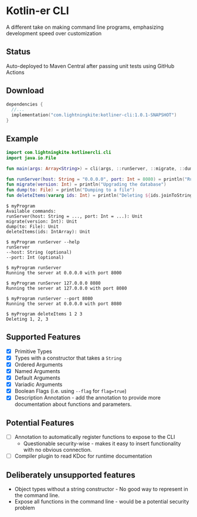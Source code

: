 # Kotlin-er CLI

A different take on making command line programs, emphasizing development speed over customization

## Status

Auto-deployed to Maven Central after passing unit tests using GitHub Actions

## Download

```kotlin
dependencies {
  //...
  implementation("com.lightningkite:kotliner-cli:1.0.1-SNAPSHOT")
}
```

## Example

```kotlin
import com.lightningkite.kotlinercli.cli
import java.io.File

fun main(args: Array<String>) = cli(args, ::runServer, ::migrate, ::dump, ::deleteItems)

fun runServer(host: String = "0.0.0.0", port: Int = 8080) = println("Running the server at $host on port $port")
fun migrate(version: Int) = println("Upgrading the database")
fun dump(to: File) = println("Dumping to a file")
fun deleteItems(vararg ids: Int) = println("Deleting ${ids.joinToString()}")
```

```
$ myProgram
Available commands:
runServer(host: String = ..., port: Int = ...): Unit
migrate(version: Int): Unit
dump(to: File): Unit
deleteItems(ids: IntArray): Unit

$ myProgram runServer --help
runServer
--host: String (optional)
--port: Int (optional)

$ myProgram runServer
Running the server at 0.0.0.0 with port 8000

$ myProgram runServer 127.0.0.0 8080
Running the server at 127.0.0.0 with port 8080

$ myProgram runServer --port 8080
Running the server at 0.0.0.0 with port 8080

$ myProgram deleteItems 1 2 3
Deleting 1, 2, 3
```

## Supported Features

- [X] Primitive Types
- [X] Types with a constructor that takes a `String`
- [X] Ordered Arguments
- [X] Named Arguments
- [X] Default Arguments
- [X] Variadic Arguments
- [X] Boolean Flags (i.e. using `--flag` for `flag=true`)
- [X] Description Annotation - add the annotation to provide more documentation about functions and parameters.

## Potential Features

- [ ] Annotation to automatically register functions to expose to the CLI
  - Questionable security-wise - makes it easy to insert functionality with no obvious connection.
- [ ] Compiler plugin to read KDoc for runtime documentation

## Deliberately unsupported features

- Object types without a string constructor - No good way to represent in the command line.
- Expose all functions in the command line - would be a potential security problem 
